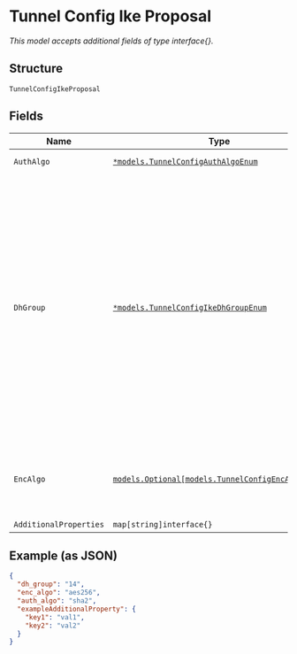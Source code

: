 
# Tunnel Config Ike Proposal

*This model accepts additional fields of type interface{}.*

## Structure

`TunnelConfigIkeProposal`

## Fields

| Name | Type | Tags | Description |
|  --- | --- | --- | --- |
| `AuthAlgo` | [`*models.TunnelConfigAuthAlgoEnum`](../../doc/models/tunnel-config-auth-algo-enum.md) | Optional | enum: `md5`, `sha1`, `sha2` |
| `DhGroup` | [`*models.TunnelConfigIkeDhGroupEnum`](../../doc/models/tunnel-config-ike-dh-group-enum.md) | Optional | enum:<br><br>* 1<br>* 2 (1024-bit)<br>* 5<br>* 14 (default, 2048-bit)<br>* 15 (3072-bit)<br>* 16 (4096-bit)<br>* 19 (256-bit ECP)<br>* 20 (384-bit ECP)<br>* 21 (521-bit ECP)<br>* 24 (2048-bit ECP)<br>**Default**: `"14"` |
| `EncAlgo` | [`models.Optional[models.TunnelConfigEncAlgoEnum]`](../../doc/models/tunnel-config-enc-algo-enum.md) | Optional | enum: `3des`, `aes128`, `aes256`, `aes_gcm128`, `aes_gcm256`<br>**Default**: `"aes256"` |
| `AdditionalProperties` | `map[string]interface{}` | Optional | - |

## Example (as JSON)

```json
{
  "dh_group": "14",
  "enc_algo": "aes256",
  "auth_algo": "sha2",
  "exampleAdditionalProperty": {
    "key1": "val1",
    "key2": "val2"
  }
}
```

